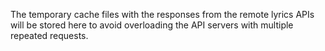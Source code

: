 The temporary cache files with the responses from the remote lyrics APIs will be stored here to avoid overloading the API servers with multiple repeated requests.

